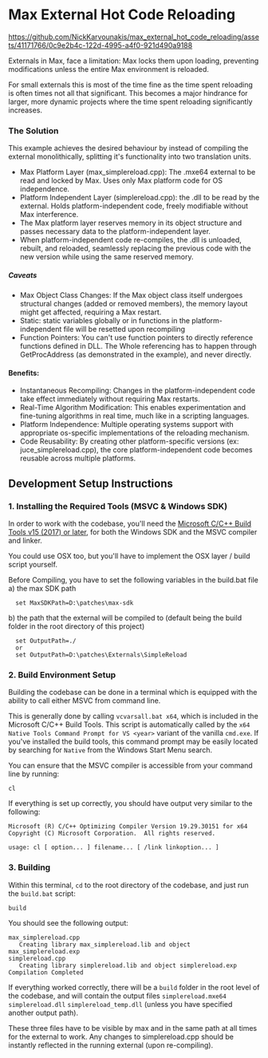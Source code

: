

# Max External Hot Code Reloading


https://github.com/NickKarvounakis/max_external_hot_code_reloading/assets/41171766/0c9e2b4c-122d-4995-a4f0-921d490a9188


  Externals in Max, face a limitation: Max locks them upon loading, preventing modifications unless the entire Max environment is reloaded.

For small externals  this is most of the time fine as the time spent reloading is often times not all that significant.
This becomes a major hindrance for larger, more dynamic projects where the time spent reloading significantly increases.

### The Solution
This example achieves the desired behaviour by instead of compiling the external monolithically, splitting it's functionality into two translation units.

* Max Platform Layer (max_simplereload.cpp):
  The .mxe64 external to be read and locked by Max.
  Uses only Max platform code for OS independence.
* Platform Independent Layer (simplereload.cpp):
  the .dll to be read by the external.
  Holds platform-independent code, freely modifiable without Max interference.
* The Max platform layer reserves memory in its object structure and passes necessary data to the platform-independent layer.
* When platform-independent code re-compiles, the .dll is unloaded, rebuilt, and reloaded, seamlessly replacing the previous code with the new version while using the same reserved memory.

##### Caveats
  * Max Object Class Changes: If the Max object class itself undergoes structural changes (added or removed members), the memory layout might get affected, requiring a Max restart.
  * Static: static variables globally or in functions in the platform-independent file will be resetted upon recompiling 
  * Function Pointers: You can't use function pointers to directly reference functions defined in DLL. The Whole referencing has to happen through GetProcAddress  (as demonstrated in the example), and never directly.


#### Benefits:
  * Instantaneous Recompiling: Changes in the platform-independent code take effect immediately without requiring Max restarts.
  * Real-Time Algorithm Modification: This enables experimentation and fine-tuning algorithms in real time, much like in a scripting languages.
  * Platform Independence: Multiple operating systems support with appropriate os-specific implementations of the reloading mechanism.
  * Code Reusability: By creating other platform-specific versions (ex: juce_simplereload.cpp), the core platform-independent code becomes reusable across multiple platforms.

## Development Setup Instructions
### 1. Installing the Required Tools (MSVC & Windows SDK)

In order to work with the codebase, you'll need the [Microsoft C/C++ Build Tools
v15 (2017) or later](https://aka.ms/vs/17/release/vs_BuildTools.exe), for both
the Windows SDK and the MSVC compiler and linker.

You could use OSX too, but you'll have to implement the OSX layer / build script yourself.

Before Compiling, you have to set the following variables in the build.bat file
a) the max SDK path
```
  set MaxSDKPath=D:\patches\max-sdk
```
b) the path that the external will be compiled to (default being the build folder in the root directory of this project)
```
  set OutputPath=./
  or
  set OutputPath=D:\patches\Externals\SimpleReload
```

### 2. Build Environment Setup

Building the codebase can be done in a terminal which is equipped with the
ability to call either MSVC  from command line.

This is generally done by calling `vcvarsall.bat x64`, which is included in the
Microsoft C/C++ Build Tools. This script is automatically called by the `x64
Native Tools Command Prompt for VS <year>` variant of the vanilla `cmd.exe`. If you've installed the build tools, this command prompt may be easily located by
searching for `Native` from the Windows Start Menu search.


You can ensure that the MSVC compiler is accessible from your command line by
running:

```
cl
```

If everything is set up correctly, you should have output very similar to the
following:

```
Microsoft (R) C/C++ Optimizing Compiler Version 19.29.30151 for x64
Copyright (C) Microsoft Corporation.  All rights reserved.

usage: cl [ option... ] filename... [ /link linkoption... ]
```

### 3. Building
Within this terminal, `cd` to the root directory of the codebase, and just run
the `build.bat` script:

```
build
```

You should see the following output:

```
max_simplereload.cpp
   Creating library max_simplereload.lib and object max_simplereload.exp
simplereload.cpp
   Creating library simplereload.lib and object simplereload.exp
Compilation Completed
```

If everything worked correctly, there will be a `build` folder in the root
level of the codebase, and will contain the output files `simplereload.mxe64` `simplereload.dll` `simplereload_temp.dll` (unless you have specified another output path). 

These three files have to be visible by max and in the same path at all times for the external to work. Any changes to simplereload.cpp should be instantly reflected in the running external (upon re-compiling).
